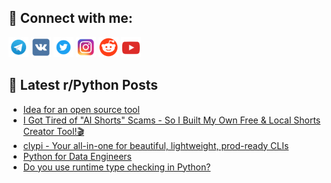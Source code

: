## 🔎 Connect with me:
[<img src="https://github.com/bullbesh/bullbesh/blob/main/images/Telegram.png" width="32" height="32" />](https://t.me/bullbesh)
[<img src="https://github.com/bullbesh/bullbesh/blob/main/images/VK.png" width="32" height="32" />](https://vk.com/bullbesh)
[<img src="https://github.com/bullbesh/bullbesh/blob/main/images/Twitter.png" width="32" height="32" />](https://twitter.com/bullbesh1)
[<img src="https://github.com/bullbesh/bullbesh/blob/main/images/Instagram.png" width="32" height="32" />](https://www.instagram.com/bullbesh)
[<img src="https://github.com/bullbesh/bullbesh/blob/main/images/Reddit.png" width="32" height="32" />](https://www.reddit.com/user/bullbesh)
[<img src="https://github.com/bullbesh/bullbesh/blob/main/images/YouTube.png" width="32" height="32" />](https://www.youtube.com/channel/UCtfjRs6uzgq5mfm8S06WTcg)

## 📕 Latest r/Python Posts
<!-- BLOG-POST-LIST:START -->
- [Idea for an open source tool](https://www.reddit.com/r/Python/comments/1j36qx0/idea_for_an_open_source_tool/)
- [I Got Tired of &quot;AI Shorts&quot; Scams - So I Built My Own Free &amp; Local Shorts Creator Tool!🎬](https://www.reddit.com/r/Python/comments/1j36d7a/i_got_tired_of_ai_shorts_scams_so_i_built_my_own/)
- [clypi - Your all-in-one for beautiful, lightweight, prod-ready CLIs](https://www.reddit.com/r/Python/comments/1j33r7f/clypi_your_allinone_for_beautiful_lightweight/)
- [Python for Data Engineers](https://www.reddit.com/r/Python/comments/1j33oq2/python_for_data_engineers/)
- [Do you use runtime type checking in Python?](https://www.reddit.com/r/Python/comments/1j318u1/do_you_use_runtime_type_checking_in_python/)
<!-- BLOG-POST-LIST:END -->
